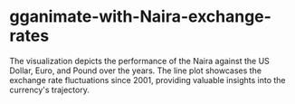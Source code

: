# gganimate-with-Naira-exchange-rates
The visualization depicts the performance of the Naira against the US Dollar, Euro, and Pound over the years. The line plot showcases the exchange rate fluctuations since 2001, providing valuable insights into the currency's trajectory.
